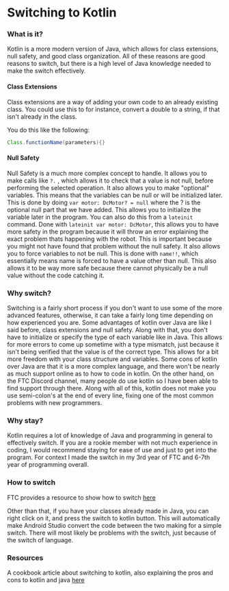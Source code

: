 # Switching to Kotlin

### What is it?

Kotlin is a more modern version of Java, which allows for class extensions, null safety, and good class organization.  All of these reasons are good reasons to switch, but there is a high level of Java knowledge needed to make the switch effectively.

#### Class Extensions

Class extensions are a way of adding your own code to an already existing class. You could use this to for instance, convert a double to a string, if that isn't already in the class.

You do this like the following:&#x20;

```java
Class.functionName(parameters){}
```

#### Null Safety

Null Safety is a much more complex concept to handle. It allows you to make calls like `?.` , which allows it to check that a value is not null, before performing the selected operation. It also allows you to make "optional" variables. This means that the variables can be null or will be initialized later. This is done by doing `var motor: DcMotor? = null` where the ? is the optional null part that we have added. This allows you to initialize the variable later in the program. You can also do this from a `lateinit` command. Done with `lateinit var motor: DcMotor`, this allows you to have more safety in the program because it will throw an error explaining the exact problem thats happening with the robot. This is important because you might not have found that problem without the null safety. It also allows you to force variables to not be null. This is done with `name!!`, which essentially means name is forced to have a value other than null. This also allows it to be way more safe because there cannot physically be a null value without the code catching it.

### Why switch?

Switching is a fairly short process if you don't want to use some of the more advanced features, otherwise, it can take a fairly long time depending on how experienced you are. Some advantages of kotlin over Java are like I said before, class extensions and null safety. Along with that, you don't have to initialize or specify the type of each variable like in Java. This allows for more errors to come up sometime with a type mismatch, just because it isn't being verified that the value is of the correct type. This allows for a bit more freedom with your class structure and variables. Some cons of kotlin over Java are that it is a more complex language, and there won't be nearly as much support online as to how to code in kotlin. On the other hand, on the FTC Discord channel, many people do use kotlin so I have been able to find support through there. Along with all of this, kotlin does not make you use semi-colon's at the end of every line, fixing one of the most common problems with new programmers.

### Why stay?

Kotlin requires a lot of knowledge of Java and programming in general to effectively switch. If you are a rookie member with not much experience in coding, I would recommend staying for ease of use and just to get into the program. For context I made the switch in my 3rd year of FTC and 6-7th year of programming overall.

### How to switch

FTC provides a resource to show how to switch [here](https://ftc-docs.firstinspires.org/en/latest/programming\_resources/shared/installing\_kotlin/Installing-Kotlin.html)

Other than that, if you have your classes already made in Java, you can right click on it, and press the switch to kotlin button. This will automatically make Android Studio convert the code between the two making for a simple switch. There will most likely be problems with the switch, just because of the switch of language.

### Resources

A cookbook article about switching to kotlin, also explaining the pros and cons to kotlin and java [here](https://cookbook.dairy.foundation/misc/why\_kotlin/why\_kotlin.html)
